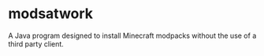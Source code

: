 # modsatwork
A Java program designed to install Minecraft modpacks without the use of a third party client.
